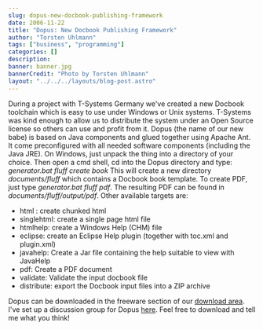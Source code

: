 ```yaml
---
slug: dopus-new-docbook-publishing-framework
date: 2006-11-22
title: "Dopus: New Docbook Publishing Framework"
author: "Torsten Uhlmann"
tags: ["business", "programming"]
categories: []
description:
banner: banner.jpg
bannerCredit: "Photo by Torsten Uhlmann"
layout: "../../../layouts/blog-post.astro"
---
```


During a project with T-Systems Germany we've created a new Docbook toolchain which is easy to use under Windows or Unix systems. T-Systems was kind enough to allow us to distribute the system under an Open Source license so others can use and profit from it. Dopus (the name of our new babe) is based on Java components and glued together using Apache Ant. It come preconfigured with all needed software components (including the Java JRE). On Windows, just unpack the thing into a directory of your choice. Then open a cmd shell, cd into the Dopus directory and type: *generator.bat fluff create book* This will create a new directory *documents/fluff* which contains a Docbook book template. To create PDF, just type *generator.bat fluff pdf*. The resulting PDF can be found in *documents/fluff/output/pdf*. Other available targets are:

-   html : create chunked html
-   singlehtml: create a single page html file
-   htmlhelp: create a Windows Help (CHM) file
-   eclipse: create an Eclipse Help plugin (together with toc.xml and plugin.xml)
-   javahelp: Create a Jar file containing the help suitable to view with JavaHelp
-   pdf: Create a PDF document
-   validate: Validate the input docbook file
-   distribute: export the Docbook input files into a ZIP archive

Dopus can be downloaded in the freeware section of our [download area](http://cms.agynamix.de/downloads/index.php). I've set up a discussion group for Dopus [here](http://issues.agynamix.de/default.php?dopus). Feel free to download and tell me what you think!
